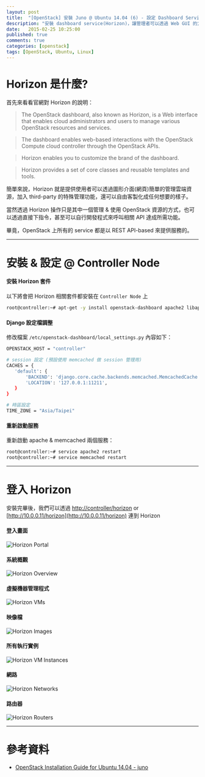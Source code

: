 ```yaml
---
layout: post
title:  "[OpenStack] 安裝 Juno @ Ubuntu 14.04 (6) - 設定 Dashboard Service(Horizon)"
description: "安裝 dashboard service(Horizon)，讓管理者可以透過 Web GUI 的方式管理 OpenStack resources & services"
date:   2015-02-25 10:25:00
published: true
comments: true
categories: [openstack]
tags: [OpenStack, Ubuntu, Linux]
---
```


Horizon 是什麼?
===============

首先來看看官網對 Horizon 的說明：

> The OpenStack dashboard, also known as Horizon, is a Web interface that enables cloud administrators and users to manage various OpenStack resources and services.

> The dashboard enables web-based interactions with the OpenStack Compute cloud controller through the OpenStack APIs.

> Horizon enables you to customize the brand of the dashboard.

> Horizon provides a set of core classes and reusable templates and tools.

簡單來說，Horizon 就是提供使用者可以透過圖形介面(網頁)簡單的管理雲端資源，加入 third-party 的特殊管理功能，還可以自由客製化成任何想要的樣子。

當然透過 Horizon 操作只是其中一個管理 & 使用 OpenStack 資源的方式，也可以透過直接下指令，甚至可以自行開發程式來呼叫相關 API 達成所需功能。

畢竟，OpenStack 上所有的 service 都是以 REST API-based 來提供服務的。

--------------------------------

安裝 & 設定 @ Controller Node
=============================

#### 安裝 Horizon 套件

以下將會把 Horizon 相關套件都安裝在 `Controller Node` 上

``` bash
root@controller:~# apt-get -y install openstack-dashboard apache2 libapache2-mod-wsgi memcached python-memcache
```

#### Django 設定檔調整

修改檔案 `/etc/openstack-dashboard/local_settings.py` 內容如下：

``` bash
OPENSTACK_HOST = "controller"

# session 設定 (預設使用 memcached 做 session 管理用)
CACHES = {
   'default': {
       'BACKEND': 'django.core.cache.backends.memcached.MemcachedCache',
       'LOCATION': '127.0.0.1:11211',
   }
}

# 時區設定
TIME_ZONE = "Asia/Taipei"
```

#### 重新啟動服務

重新啟動 apache & memcached 兩個服務：

``` bash
root@controller:~# service apache2 restart
root@controller:~# service memcached restart
```

--------------------------------

登入 Horizon
============

安裝完畢後，我們可以透過 [http://controller/horizon](http://controller/horizon) or [http://10.0.0.11/horizon](http://10.0.0.11/horizon) 連到 Horizon

#### 登入畫面

![Horizon Portal](https://lh4.googleusercontent.com/-nStStTkZ2yc/VO0xGTMNW8I/AAAAAAAAJ_4/g50S_tupjQY/w441-h611-no/openstack_juno_horizon_portal.png)

#### 系統概觀

![Horizon Overview](https://lh4.googleusercontent.com/--2SgbqBczyw/VO0xGKFstSI/AAAAAAAAJ_4/Uh0oJz_E3dY/w958-h559-no/openstack_juno_horizon_overview.png)

#### 虛擬機器管理程式

![Horizon VMs](https://lh4.googleusercontent.com/-caSCyjmURzs/VO0xHLjFUaI/AAAAAAAAJ_4/_fKLwrEFnRQ/w958-h608-no/openstack_juno_horizon_vms.png)

#### 映像檔

![Horizon Images](https://lh6.googleusercontent.com/-U90lKftm-7E/VO0xFZDUJRI/AAAAAAAAJ_4/tPbgot--m-8/w915-h508-no/openstack_juno_horizon_images.png)

#### 所有執行實例

![Horizon VM Instances](https://lh4.googleusercontent.com/-V50bVpipq4s/VO0xFvCwmCI/AAAAAAAAJ_4/SgBE9EeJGlU/w958-h375-no/openstack_juno_horizon_instances.png)

#### 網路

![Horizon Networks](https://lh6.googleusercontent.com/-DQaGdrPpUys/VO0xFfEPr4I/AAAAAAAAJ_4/y6gUlmn1u-Q/w913-h534-no/openstack_juno_horizon_networks.png)

#### 路由器

![Horizon Routers](https://lh3.googleusercontent.com/-lWS9JTKiCes/VO0xG2NcLOI/AAAAAAAAJ_4/Z-smjHIm2HY/w903-h407-no/openstack_juno_horizon_routers.png)

------------------------------

參考資料
========

- [OpenStack Installation Guide for Ubuntu 14.04 - juno][1]

[1]:  http://docs.openstack.org/juno/install-guide/install/apt/content/